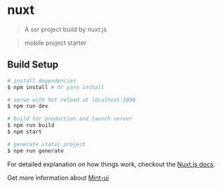 # nuxt

> A ssr project build by nuxt.js 

> mobile project starter

## Build Setup

``` bash
# install dependencies
$ npm install # Or yarn install

# serve with hot reload at localhost:3000
$ npm run dev

# build for production and launch server
$ npm run build
$ npm start

# generate static project
$ npm run generate
```

For detailed explanation on how things work, checkout the [Nuxt.js docs](https://github.com/nuxt/nuxt.js).

Get more information about [Mint-ui](http://mint-ui.github.io/docs)
